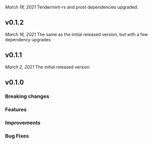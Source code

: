 *March 18, 2021*
Tendermint-rs and prost dependencies upgraded.
## v0.1.2

*March 16, 2021*
The same as the initial released version, but with a few dependency upgrades
## v0.1.1

*March 2, 2021*
The initial released version
## v0.1.0 
### Breaking changes
### Features
### Improvements
### Bug Fixes
